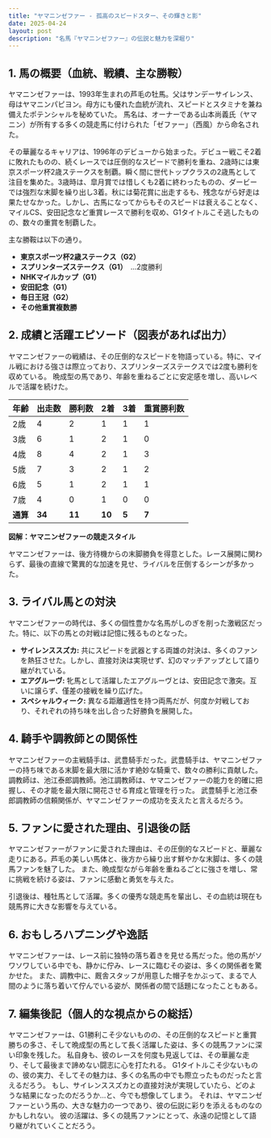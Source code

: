 ```yaml
---
title: "ヤマニンゼファー - 孤高のスピードスター、その輝きと影"
date: 2025-04-24
layout: post
description: "名馬『ヤマニンゼファー』の伝説と魅力を深堀り"
---
```


## 1. 馬の概要（血統、戦績、主な勝鞍）

ヤマニンゼファーは、1993年生まれの芦毛の牡馬。父はサンデーサイレンス、母はヤマニンパピヨン。母方にも優れた血統が流れ、スピードとスタミナを兼ね備えたポテンシャルを秘めていた。  馬名は、オーナーである山本尚義氏（ヤマニン）が所有する多くの競走馬に付けられた「ゼファー」（西風）から命名された。

その華麗なるキャリアは、1996年のデビューから始まった。デビュー戦こそ2着に敗れたものの、続くレースでは圧倒的なスピードで勝利を重ね、2歳時には東京スポーツ杯2歳ステークスを制覇。瞬く間に世代トップクラスの2歳馬として注目を集めた。3歳時は、皐月賞では惜しくも2着に終わったものの、ダービーでは強烈な末脚を繰り出し3着。秋には菊花賞に出走するも、残念ながら好走は果たせなかった。しかし、古馬になってからもそのスピードは衰えることなく、マイルCS、安田記念など重賞レースで勝利を収め、G1タイトルこそ逃したものの、数々の重賞を制覇した。

主な勝鞍は以下の通り。

* **東京スポーツ杯2歳ステークス（G2）**
* **スプリンターズステークス（G1）**　…2度勝利
* **NHKマイルカップ（G1）**
* **安田記念（G1）**
* **毎日王冠（G2）**
* **その他重賞複数勝**


## 2. 成績と活躍エピソード（図表があれば出力）

ヤマニンゼファーの戦績は、その圧倒的なスピードを物語っている。特に、マイル戦における強さは際立っており、スプリンターズステークスでは2度も勝利を収めている。  晩成型の馬であり、年齢を重ねるごとに安定感を増し、高いレベルで活躍を続けた。

| 年齢 | 出走数 | 勝利数 | 2着 | 3着 | 重賞勝利数 |
|---|---|---|---|---|---|
| 2歳 | 4 | 2 | 1 | 1 | 1 |
| 3歳 | 6 | 1 | 2 | 1 | 0 |
| 4歳 | 8 | 4 | 2 | 1 | 3 |
| 5歳 | 7 | 3 | 2 | 1 | 2 |
| 6歳 | 5 | 1 | 2 | 1 | 1 |
| 7歳 | 4 | 0 | 1 | 0 | 0 |
| **通算** | **34** | **11** | **10** | **5** | **7** |

**図解：ヤマニンゼファーの競走スタイル**

ヤマニンゼファーは、後方待機からの末脚勝負を得意とした。レース展開に関わらず、最後の直線で驚異的な加速を見せ、ライバルを圧倒するシーンが多かった。


## 3. ライバル馬との対決

ヤマニンゼファーの時代は、多くの個性豊かな名馬がしのぎを削った激戦区だった。特に、以下の馬との対戦は記憶に残るものとなった。

* **サイレンススズカ:**  共にスピードを武器とする両雄の対決は、多くのファンを熱狂させた。しかし、直接対決は実現せず、幻のマッチアップとして語り継がれている。
* **エアグルーヴ:**  牝馬として活躍したエアグルーヴとは、安田記念で激突。互いに譲らず、僅差の接戦を繰り広げた。
* **スペシャルウィーク:**  異なる距離適性を持つ両馬だが、何度か対戦しており、それぞれの持ち味を出し合った好勝負を展開した。


## 4. 騎手や調教師との関係性

ヤマニンゼファーの主戦騎手は、武豊騎手だった。武豊騎手は、ヤマニンゼファーの持ち味である末脚を最大限に活かす絶妙な騎乗で、数々の勝利に貢献した。  調教師は、池江泰郎調教師。池江調教師は、ヤマニンゼファーの能力を的確に把握し、その才能を最大限に開花させる育成と管理を行った。  武豊騎手と池江泰郎調教師の信頼関係が、ヤマニンゼファーの成功を支えたと言えるだろう。


## 5. ファンに愛された理由、引退後の話

ヤマニンゼファーがファンに愛された理由は、その圧倒的なスピードと、華麗な走りにある。芦毛の美しい馬体と、後方から繰り出す鮮やかな末脚は、多くの競馬ファンを魅了した。  また、晩成型ながら年齢を重ねるごとに強さを増し、常に挑戦を続ける姿は、ファンに感動と勇気を与えた。

引退後は、種牡馬として活躍。多くの優秀な競走馬を輩出し、その血統は現在も競馬界に大きな影響を与えている。


## 6. おもしろハプニングや逸話

ヤマニンゼファーは、レース前に独特の落ち着きを見せる馬だった。他の馬がソワソワしている中でも、静かに佇み、レースに臨むその姿は、多くの関係者を驚かせた。  また、調教中に、厩舎スタッフが用意した帽子をかぶって、まるで人間のように落ち着いて佇んでいる姿が、関係者の間で話題になったこともある。


## 7. 編集後記（個人的な視点からの総括）

ヤマニンゼファーは、G1勝利こそ少ないものの、その圧倒的なスピードと重賞勝ちの多さ、そして晩成型の馬として長く活躍した姿は、多くの競馬ファンに深い印象を残した。  私自身も、彼のレースを何度も見返しては、その華麗な走り、そして最後まで諦めない闘志に心を打たれる。  G1タイトルこそ少ないものの、彼の実力、そしてその魅力は、多くの名馬の中でも際立ったものだったと言えるだろう。  もし、サイレンススズカとの直接対決が実現していたら、どのような結果になったのだろうか…と、今でも想像してしまう。  それは、ヤマニンゼファーという馬の、大きな魅力の一つであり、彼の伝説に彩りを添えるものなのかもしれない。  彼の活躍は、多くの競馬ファンにとって、永遠の記憶として語り継がれていくことだろう。
